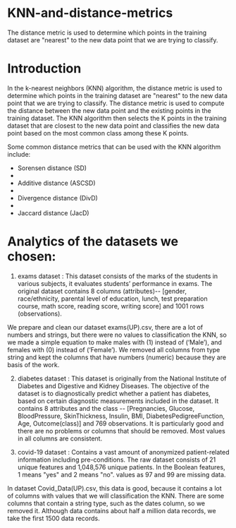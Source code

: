 # KNN-and-distance-metrics
The distance metric is used to determine which points in the training dataset are "nearest" to the new data point that we are trying to classify. 


# Introduction
In the k-nearest neighbors (KNN) algorithm, the distance metric is used to determine which points in the training dataset are "nearest" to the new data point that we are trying to classify. The distance metric is used to compute the distance between the new data point and the existing points in the training dataset. The KNN algorithm then selects the K points in the training dataset that are closest to the new data point and classifies the new data point based on the most common class among these K points.

Some common distance metrics that can be used with the KNN algorithm include:

-	Sorensen distance (SD)
-	
-	Additive distance (ASCSD)
-	
-	Divergence distance (DivD)
-	
-	Jaccard distance (JacD)



# Analytics of the datasets we chosen: 
1.	exams dataset : This dataset consists of the marks of the students in various subjects, it evaluates students’ performance in exams.
The original dataset contains 8 columns (attributes)-- [gender, race/ethnicity, parental level of education, lunch, test preparation course, math score, reading score, writing score] and 1001 rows (observations).

We prepare and clean our dataset exams(UP).csv, there are a lot of numbers and strings, but there were no values to classification the KNN, so we made a simple equation to make males with (1) instead of (‘Male’), and females with (0) instead of (‘Female’).
We removed all columns from type string and kept the columns that have numbers (numeric) because they are basis of the work.

2.	diabetes dataset :  This dataset is originally from the National Institute of Diabetes and Digestive and Kidney Diseases. The objective of the dataset is to diagnostically predict whether a patient has diabetes, based on certain diagnostic measurements included in the dataset.
It contains 8 attributes and the class -- [Pregnancies, Glucose, BloodPressure, SkinThickness, Insulin, BMI, DiabetesPedigreeFunction, Age, Outcome(class)] and 769 observations. It is particularly good and there are no problems or columns that should be removed. Most values in all columns are consistent.

3.	covid-19 dataset : Contains a vast amount of anonymized patient-related information including pre-conditions. The raw dataset consists of 21 unique features and 1,048,576 unique patients. In the Boolean features, 1 means "yes" and 2 means "no". values as 97 and 99 are missing data.

In dataset Covid_Data(UP).csv, this data is good, because it contains a     lot of columns with values that we will classification the KNN. There are some columns that contain a string type, such as the dates column, so we removed it. Although data contains about half a million data records, we take the first 1500 data records.
